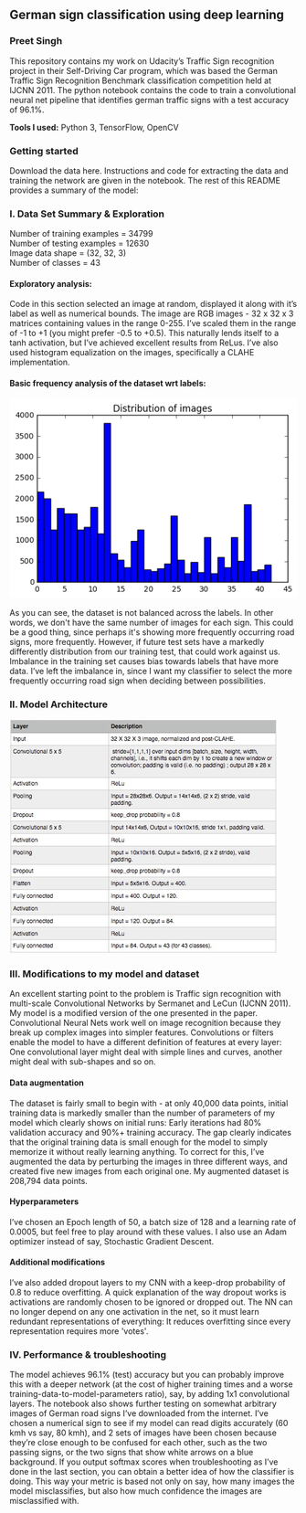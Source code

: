 
## German sign classification using deep learning
### Preet Singh
This repository contains my work on Udacity’s Traffic Sign recognition project in their Self-Driving Car program, which was based the German Traffic Sign Recognition Benchmark classification competition held at IJCNN 2011. 
The python notebook contains the code to train a convolutional neural net pipeline that identifies german traffic signs with a test accuracy of 96.1%.

**Tools I used:** Python 3, TensorFlow, OpenCV

### Getting started 
Download the data here. Instructions and code for extracting the data and training the network are given in the notebook. The rest of this README provides a summary of the model:

### I. Data Set Summary & Exploration

Number of training examples = 34799  
Number of testing examples = 12630  
Image data shape = (32, 32, 3)  
Number of classes = 43  

#### Exploratory analysis:
Code in this section selected an image at random, displayed it along with it’s label as well as numerical bounds. The image are RGB images - 32 x 32 x 3 matrices containing values in the range 0-255. I’ve scaled them in the range of -1 to +1 (you might prefer -0.5 to +0.5). This naturally lends itself to a tanh activation, but I’ve achieved excellent results from ReLus. I’ve also used histogram equalization on the images, specifically a CLAHE implementation. 



#### Basic frequency analysis of the dataset wrt labels:
![Histogram of labels](images/histogram.png)



 



As you can see, the dataset is not balanced across the labels. In other words, we don't have the same number of images for each sign. This could be a good thing, since perhaps it's showing more frequently occurring road signs, more frequently. However, if future test sets have a markedly differently distribution from our training test, that could work against us. Imbalance in the training set causes bias towards labels that have more data. I’ve left the imbalance in, since I want my classifier to select the more frequently occurring road sign when deciding between possibilities. 




### II. Model Architecture
![NN architecture](images/archx.jpg)




### III. Modifications to my model and dataset
An excellent starting point to the problem is Traffic sign recognition with multi-scale Convolutional Networks by Sermanet and LeCun (IJCNN 2011). My model is a modified version of the one presented in the paper. Convolutional Neural Nets work well on image recognition because they break up complex images into simpler features. Convolutions or filters enable the model to have a different definition of features at every layer: One convolutional layer might deal with simple lines and curves, another might deal with sub-shapes and so on. 

#### Data augmentation
The dataset is fairly small to begin with - at only 40,000 data points, initial training data is markedly smaller than the number of parameters of my model which clearly shows on initial runs: 
Early iterations had 80% validation accuracy and 90%+ training accuracy. The gap clearly indicates that the original training data is small enough for the model to simply memorize it without really learning anything. To correct for this, I’ve augmented the data by perturbing the images in three different ways, and created five new images from each original one. My augmented dataset is 208,794 data points.  

#### Hyperparameters 
I’ve chosen an Epoch length of 50, a batch size of 128 and a learning rate of 0.0005, but feel free to play around with these values. I also use an Adam optimizer instead of say, Stochastic Gradient Descent. 

#### Additional modifications
 I’ve also added dropout layers to my CNN with a keep-drop probability of 0.8 to reduce overfitting. A quick explanation of the way dropout works is activations are randomly chosen to be ignored or dropped out. The NN can no longer depend on any one activation in the net, so it must learn redundant representations of everything: It reduces overfitting since every representation requires more 'votes'. 

### IV. Performance & troubleshooting

The model achieves 96.1% (test) accuracy but you can probably improve this with a deeper network (at the cost of higher training times and a worse training-data-to-model-parameters ratio), say, by adding 1x1 convolutional layers.  The notebook also shows further testing on  somewhat arbitrary images of German road signs I’ve downloaded from the internet. I’ve chosen a numerical sign to see if my model can read digits accurately (60 kmh vs say, 80 kmh),  and 2 sets of images have been chosen because they’re close enough to be confused for each other,  such as the two passing signs, or the two signs that show white arrows on a blue background. 
 If you output softmax scores when troubleshooting as I’ve done in the last section, you can obtain a better idea of how the classifier is doing. This way your metric is based not only on say, how many images the model misclassifies, but also how much confidence the images are misclassified with. 


